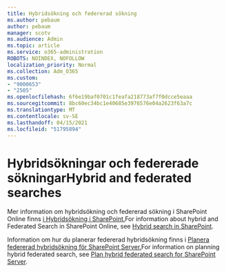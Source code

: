 ```yaml
---
title: Hybridsökning och federerad sökning
ms.author: pebaum
author: pebaum
manager: scotv
ms.audience: Admin
ms.topic: article
ms.service: o365-administration
ROBOTS: NOINDEX, NOFOLLOW
localization_priority: Normal
ms.collection: Adm_O365
ms.custom:
- "9000653"
- "2505"
ms.openlocfilehash: 6f6e19baf0701c1feafa218773af7f0dcce5eaaa
ms.sourcegitcommit: 8bc60ec34bc1e40685e3976576e04a2623f63a7c
ms.translationtype: MT
ms.contentlocale: sv-SE
ms.lasthandoff: 04/15/2021
ms.locfileid: "51795894"
---
```

# <a name="hybrid-and-federated-searches"></a><span data-ttu-id="5da9b-102">Hybridsökningar och federerade sökningar</span><span class="sxs-lookup"><span data-stu-id="5da9b-102">Hybrid and federated searches</span></span> 

<span data-ttu-id="5da9b-103">Mer information om hybridsökning och federerad sökning i SharePoint Online finns [i Hybridsökning i SharePoint.](https://docs.microsoft.com/sharepoint/hybrid/hybrid-search-in-sharepoint)</span><span class="sxs-lookup"><span data-stu-id="5da9b-103">For information about hybrid and Federated Search in SharePoint Online, see [Hybrid search in SharePoint](https://docs.microsoft.com/sharepoint/hybrid/hybrid-search-in-sharepoint).</span></span>

<span data-ttu-id="5da9b-104">Information om hur du planerar federerad hybridsökning finns i [Planera federerad hybridsökning för SharePoint Server.](https://docs.microsoft.com/sharepoint/hybrid/plan-hybrid-federated-search)</span><span class="sxs-lookup"><span data-stu-id="5da9b-104">For information on planning hybrid federated search, see [Plan hybrid federated search for SharePoint Server](https://docs.microsoft.com/sharepoint/hybrid/plan-hybrid-federated-search).</span></span>